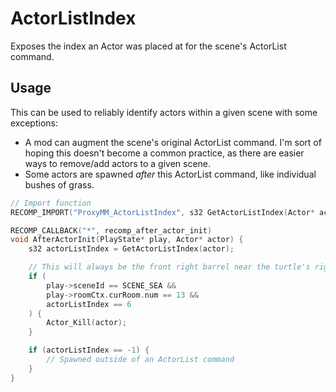 # ActorListIndex
Exposes the index an Actor was placed at for the scene's ActorList command.

## Usage
This can be used to reliably identify actors within a given scene with some exceptions:
- A mod can augment the scene's original ActorList command. I'm sort of hoping this doesn't become a common practice, as there are easier ways to remove/add actors to a given scene.
- Some actors are spawned _after_ this ActorList command, like individual bushes of grass.

```cpp
// Import function
RECOMP_IMPORT("ProxyMM_ActorListIndex", s32 GetActorListIndex(Actor* actor));

RECOMP_CALLBACK("*", recomp_after_actor_init)
void AfterActorInit(PlayState* play, Actor* actor) {
    s32 actorListIndex = GetActorListIndex(actor);

    // This will always be the front right barrel near the turtle's right fin in GBT
    if (
        play->sceneId == SCENE_SEA &&
        play->roomCtx.curRoom.num == 13 &&
        actorListIndex == 6
    ) {
        Actor_Kill(actor);
    }

    if (actorListIndex == -1) {
        // Spawned outside of an ActorList command
    }
}
```
